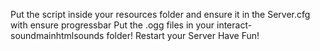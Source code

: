
Put the script inside your resources folder and ensure it in the Server.cfg with ensure progressbar
Put the .ogg files in your interact-soundmainhtmlsounds folder!
Restart your Server
Have Fun!